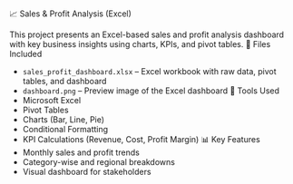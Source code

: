  📈 Sales & Profit Analysis (Excel)

This project presents an Excel-based sales and profit analysis dashboard with key business insights using charts, KPIs, and pivot tables.
📁 Files Included
- `sales_profit_dashboard.xlsx` – Excel workbook with raw data, pivot tables, and dashboard
- `dashboard.png` – Preview image of the Excel dashboard
 🔧 Tools Used
- Microsoft Excel
- Pivot Tables
- Charts (Bar, Line, Pie)
- Conditional Formatting
- KPI Calculations (Revenue, Cost, Profit Margin)
 📊 Key Features
- Monthly sales and profit trends
- Category-wise and regional breakdowns
- Visual dashboard for stakeholders
